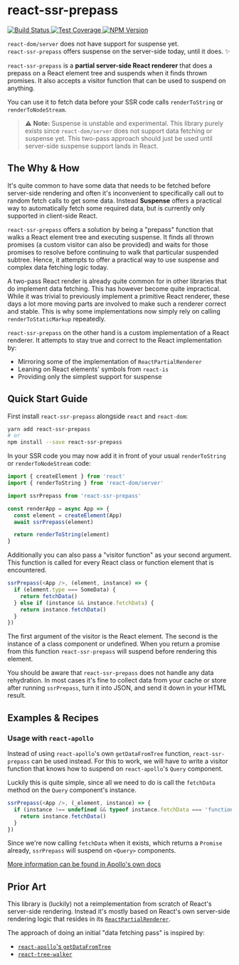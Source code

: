 # react-ssr-prepass

<p>
  <a href="https://travis-ci.org/FormidableLabs/react-ssr-prepass">
    <img alt="Build Status" src="https://travis-ci.org/FormidableLabs/react-ssr-prepass.svg?branch=master" />
  </a>
  <a href="https://codecov.io/gh/FormidableLabs/react-ssr-prepass">
    <img alt="Test Coverage" src="https://codecov.io/gh/FormidableLabs/react-ssr-prepass/branch/master/graph/badge.svg" />
  </a>
  <a href="https://npmjs.com/package/react-ssr-prepass">
    <img alt="NPM Version" src="https://img.shields.io/npm/v/react-ssr-prepass.svg" />
  </a>
</p>

<p>
  <code>react-dom/server</code> does not have support for suspense yet.<br />
  <code>react-ssr-prepass</code> offers suspense on the server-side today, until it does. ✨
</p>

`react-ssr-prepass` is a **partial server-side React renderer** that does a prepass
on a React element tree and suspends when it finds thrown promises. It also
accepts a visitor function that can be used to suspend on anything.

You can use it to fetch data before your SSR code calls `renderToString` or
`renderToNodeStream`.

> ⚠️ **Note:** Suspense is unstable and experimental. This library purely
> exists since `react-dom/server` does not support data fetching or suspense
> yet. This two-pass approach should just be used until server-side suspense
> support lands in React.

## The Why & How

It's quite common to have some data that needs to be fetched before
server-side rendering and often it's inconvenient to specifically call
out to random fetch calls to get some data. Instead **Suspense**
offers a practical way to automatically fetch some required data,
but is currently only supported in client-side React.

`react-ssr-prepass` offers a solution by being a "prepass" function
that walks a React element tree and executing suspense. It finds all
thrown promises (a custom visitor can also be provided) and waits for
those promises to resolve before continuing to walk that particular
suspended subtree. Hence, it attempts to offer a practical way to
use suspense and complex data fetching logic today.

A two-pass React render is already quite common for in other libraries
that do implement data fetching. This has however become quite impractical.
While it was trivial to previously implement a primitive React renderer,
these days a lot more moving parts are involved to make such a renderer
correct and stable. This is why some implementations now simply rely
on calling `renderToStaticMarkup` repeatedly.

`react-ssr-prepass` on the other hand is a custom implementation
of a React renderer. It attempts to stay true and correct to the
React implementation by:

- Mirroring some of the implementation of `ReactPartialRenderer`
- Leaning on React elements' symbols from `react-is`
- Providing only the simplest support for suspense

## Quick Start Guide

First install `react-ssr-prepass` alongside `react` and `react-dom`:

```sh
yarn add react-ssr-prepass
# or
npm install --save react-ssr-prepass
```

In your SSR code you may now add it in front of your usual `renderToString`
or `renderToNodeStream` code:

```js
import { createElement } from 'react'
import { renderToString } from 'react-dom/server'

import ssrPrepass from 'react-ssr-prepass'

const renderApp = async App => {
  const element = createElement(App)
  await ssrPrepass(element)

  return renderToString(element)
}
```

Additionally you can also pass a "visitor function" as your second argument.
This function is called for every React class or function element that is
encountered.

```js
ssrPrepass(<App />, (element, instance) => {
  if (element.type === SomeData) {
    return fetchData()
  } else if (instance && instance.fetchData) {
    return instance.fetchData()
  }
})
```

The first argument of the visitor is the React element. The second is
the instance of a class component or undefined. When you return
a promise from this function `react-ssr-prepass` will suspend before
rendering this element.

You should be aware that `react-ssr-prepass` does not handle any
data rehydration. In most cases it's fine to collect data from your cache
or store after running `ssrPrepass`, turn it into JSON, and send it
down in your HTML result.

## Examples & Recipes

### Usage with `react-apollo`

Instead of using `react-apollo`'s own `getDataFromTree` function, `react-ssr-prepass`
can be used instead. For this to work, we will have to write a visitor function
that knows how to suspend on `react-apollo`'s `Query` component.

Luckily this is quite simple, since all we need to do is call the `fetchData`
method on the `Query` component's instance.

```js
ssrPrepass(<App />, (_element, instance) => {
  if (instance !== undefined && typeof instance.fetchData === 'function') {
    return instance.fetchData()
  }
})
```

Since we're now calling `fetchData` when it exists, which returns a `Promise`
already, `ssrPrepass` will suspend on `<Query>` components.

[More information can be found in Apollo's own docs](https://www.apollographql.com/docs/react/features/server-side-rendering.html#getDataFromTree)

## Prior Art

This library is (luckily) not a reimplementation from scratch of
React's server-side rendering. Instead it's mostly based on
React's own server-side rendering logic that resides in its
[`ReactPartialRenderer`](https://github.com/facebook/react/blob/13645d2/packages/react-dom/src/server/ReactPartialRenderer.js).

The approach of doing an initial "data fetching pass" is inspired by:

- [`react-apollo`'s `getDataFromTree`](https://github.com/apollographql/react-apollo/blob/master/src/getDataFromTree.ts)
- [`react-tree-walker`](https://github.com/ctrlplusb/react-tree-walker)
